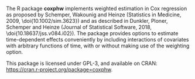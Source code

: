 The R package **coxphw** implements weighted estimation in Cox regression as 
proposed by Schemper, Wakounig and Heinze (Statistics in Medicine, 2009, \doi{10.1002/sim.3623}) 
and as described in Dunkler, Ploner, Schemper and Heinze (Journal of Statistical Software, 2018, \doi{10.18637/jss.v084.i02}). 
The package provides options to estimate time-dependent effects conveniently by
including interactions of covariates with arbitrary functions of time, with or without
making use of the weighting option.

This package is licensed under GPL-3, and available on CRAN:
<https://cran.r-project.org/package=coxphw>.
